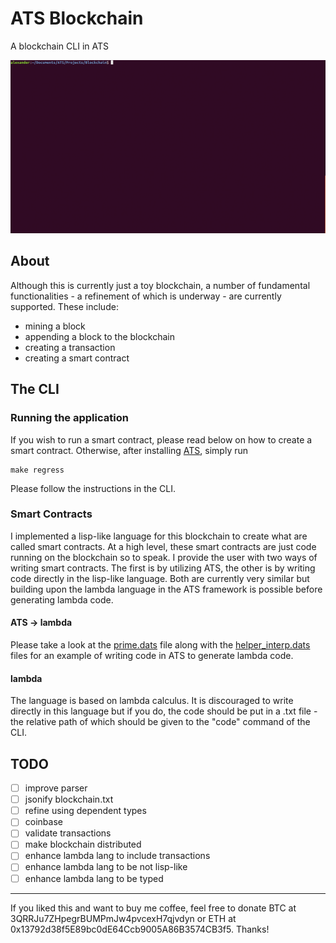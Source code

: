 # ATS Blockchain

A blockchain CLI in ATS

![example](tty.gif)

## About

Although this is currently just a toy blockchain, a number of fundamental functionalities - a refinement of which is underway - are currently supported. These include:

- mining a block
- appending a block to the blockchain
- creating a transaction
- creating a smart contract

## The CLI

### Running the application

If you wish to run a smart contract, please read below on how to create a smart contract. Otherwise, after installing [ATS](http://www.ats-lang.org/), simply run

```shell
make regress
```

Please follow the instructions in the CLI.

### Smart Contracts

I implemented a lisp-like language for this blockchain to create what are called smart contracts. At a high level, these smart contracts are just code running on the blockchain so to speak. I provide the user with two ways of writing smart contracts. The first is by utilizing ATS, the other is by writing code directly in the lisp-like language. Both are currently very similar but building upon the lambda language in the ATS framework is possible before generating lambda code.

#### ATS -> lambda

Please take a look at the [prime.dats](./lambda/prime.dats) file along with the [helper_interp.dats](./lambda/helper_interp.dats) files for an example of writing code in ATS to generate lambda code.

#### lambda

The language is based on lambda calculus. It is discouraged to write directly in this language but if you do, the code should be put in a .txt file - the relative path of which should be given to the "code" command of the CLI.

## TODO

- [ ] improve parser
- [ ] jsonify blockchain.txt
- [ ] refine using dependent types
- [ ] coinbase
- [ ] validate transactions
- [ ] make blockchain distributed
- [ ] enhance lambda lang to include transactions
- [ ] enhance lambda lang to be not lisp-like
- [ ] enhance lambda lang to be typed

------------

If you liked this and want to buy me coffee, feel free to donate BTC at 3QRRJu7ZHpegrBUMPmJw4pvcexH7qjvdyn or ETH at 0x13792d38f5E89bc0dE64Ccb9005A86B3574CB3f5. Thanks!